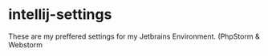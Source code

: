 # intellij-settings

These are my preffered settings for my Jetbrains Environment. (PhpStorm & Webstorm
